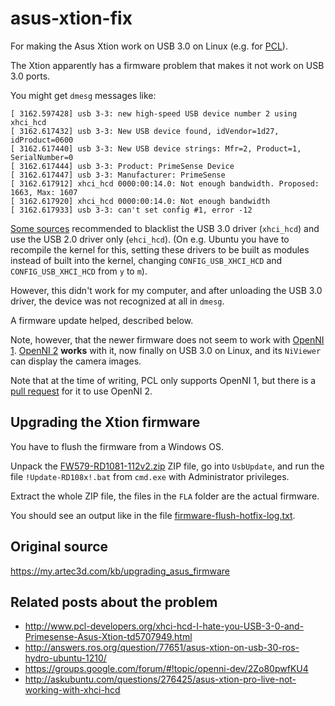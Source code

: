 asus-xtion-fix
==============

For making the Asus Xtion work on USB 3.0 on Linux (e.g. for [PCL](http://pointclouds.org)).

The Xtion apparently has a firmware problem that makes it not work on USB 3.0 ports.

You might get `dmesg` messages like:

```
[ 3162.597428] usb 3-3: new high-speed USB device number 2 using xhci_hcd
[ 3162.617432] usb 3-3: New USB device found, idVendor=1d27, idProduct=0600
[ 3162.617440] usb 3-3: New USB device strings: Mfr=2, Product=1, SerialNumber=0
[ 3162.617444] usb 3-3: Product: PrimeSense Device
[ 3162.617447] usb 3-3: Manufacturer: PrimeSense
[ 3162.617912] xhci_hcd 0000:00:14.0: Not enough bandwidth. Proposed: 1663, Max: 1607
[ 3162.617920] xhci_hcd 0000:00:14.0: Not enough bandwidth
[ 3162.617933] usb 3-3: can't set config #1, error -12
```

[Some sources](http://www.pcl-developers.org/xhci-hcd-I-hate-you-USB-3-0-and-Primesense-Asus-Xtion-td5707949.html)
recommended to blacklist the USB 3.0 driver (`xhci_hcd`) and use the
USB 2.0 driver only (`ehci_hcd`).
(On e.g. Ubuntu you have to recompile the kernel for this, setting
these drivers to be built as modules instead of built into the kernel,
changing `CONFIG_USB_XHCI_HCD` and `CONFIG_USB_XHCI_HCD` from `y` to `m`).

However, this didn't work for my computer, and after unloading the USB 3.0 driver,
the device was not recognized at all in `dmesg`.

A firmware update helped, described below.

Note, however, that the newer firmware does not seem to work
with [OpenNI 1](https://github.com/OpenNI/OpenNI).
[OpenNI 2](https://github.com/OpenNI/OpenNI2) **works** with it,
now finally on USB 3.0 on Linux, and its `NiViewer` can display the camera images.

Note that at the time of writing, PCL only supports OpenNI 1,
but there is a [pull request](https://github.com/PointCloudLibrary/pcl/pull/276)
for it to use OpenNI 2.


Upgrading the Xtion firmware
----------------------------

You have to flush the firmware from a Windows OS.

Unpack the [FW579-RD1081-112v2.zip](FW579-RD1081-112v2.zip) ZIP file, go into `UsbUpdate`, and run the file
`!Update-RD108x!.bat` from `cmd.exe` with Administrator privileges.

Extract the whole ZIP file, the files in the `FLA` folder are the
actual firmware.

You should see an output like in the file [firmware-flush-hotfix-log.txt]().


Original source
---------------

https://my.artec3d.com/kb/upgrading_asus_firmware


Related posts about the problem
-------------------------------

* http://www.pcl-developers.org/xhci-hcd-I-hate-you-USB-3-0-and-Primesense-Asus-Xtion-td5707949.html
* http://answers.ros.org/question/77651/asus-xtion-on-usb-30-ros-hydro-ubuntu-1210/
* https://groups.google.com/forum/#!topic/openni-dev/2Zo80pwfKU4
* http://askubuntu.com/questions/276425/asus-xtion-pro-live-not-working-with-xhci-hcd
